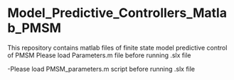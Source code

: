 # Model_Predictive_Controllers_Matlab_PMSM
This repository contains matlab files of finite state model predictive control of PMSM
Please load Parameters.m file before running .slx file

-Please load PMSM_parameters.m script before running .slx file
